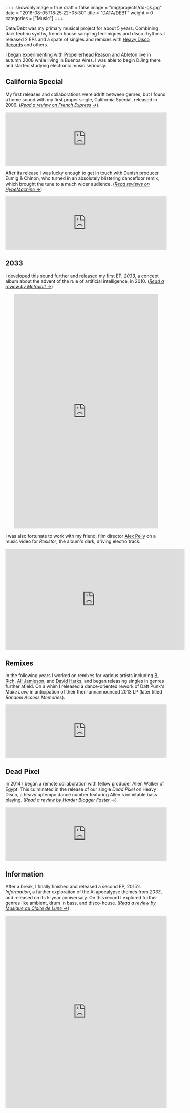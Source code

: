 +++
showonlyimage = true
draft = false
image = "img/projects/dd-gk.jpg"
date = "2016-08-05T18:25:22+05:30"
title = "DATA/DEBT"
weight = 0
categories = ["Music"]
+++

Data/Debt was my primary musical project for about 5 years. Combining dark techno synths, french house sampling techniques and disco rhythms. I released 2 EPs and a spate of singles and remixes with [Heavy Disco Records](https://soundcloud.com/heavy-disco/data-debt-dead-pixel-feat) and others.

<!--more--> 

I began experimenting with Propellerhead Reason and Ableton live in autumn 2008 while living in Buenos Aires. I was able to begin DJing there and started studying electronic music seriously.

## California Special

My first releases and collaborations were adrift between genres, but I found a home sound with my first proper single, California Special, released in 2009. 
(*[Read a review on French Express &rarr;](https://web.archive.org/web/20111106163347/http://www.french-express.com:80/datadebt/)*).
<iframe width="100%" height="166" scrolling="no" frameborder="no" allow="autoplay" src="https://w.soundcloud.com/player/?url=https%3A//api.soundcloud.com/tracks/4985734&color=%23ff5500&auto_play=false&hide_related=false&show_comments=true&show_user=true&show_reposts=false&show_teaser=true"></iframe>


After its release I was lucky enough to get in touch with Danish producer Eumig & Chinon, who turned in an absolutely blistering dancefloor remix, which brought the tune to a much wider audience. 
(*[Read reviews on HypeMachine &rarr;](https://hypem.com/track/ykdp/DATA%2FDEBT+-+California+Special+%28Eumig+%26+Chinon+Remix%29)*)
<iframe width="100%" height="166" scrolling="no" frameborder="no" allow="autoplay" src="https://w.soundcloud.com/player/?url=https%3A//api.soundcloud.com/tracks/4905263&color=%23ff5500&auto_play=false&hide_related=false&show_comments=true&show_user=true&show_reposts=false&show_teaser=true"></iframe>

## 2033

I developed this sound further and released my first EP, *2033*, a concept album about the advent of the rule of artificial intelligence, in 2010. 
(*[Read a review by Metrojolt &rarr;](https://web.archive.org/web/20121007064618/http://metrojolt.com/datadebt)*)
<!--iframe width="100%" height="600" scrolling="no" frameborder="no" allow="autoplay" src="https://w.soundcloud.com/player/?url=https%3A//api.soundcloud.com/playlists/301150&color=%23ff5500&auto_play=false&hide_related=false&show_comments=true&show_user=true&show_reposts=false&show_teaser=true&visual=true"></iframe-->
<div style="text-align: center;">
<iframe style="border: 0; width: 450px; height: 731px; margin: 0 auto;" src="https://bandcamp.com/EmbeddedPlayer/album=4266460522/size=large/bgcol=ffffff/linkcol=333333/transparent=true/" seamless><a href="http://data-debt.bandcamp.com/album/2033">2033 by DATA/DEBT</a></iframe>
</div>


I was also fortunate to work with my friend, film director [Alex Pelly](http://www.alexpelly.com/) on a music video for *Resistor*, the album's dark, driving electro track.
<iframe width="560" height="315" src="https://www.youtube.com/embed/p5Rmem7frj0?rel=0" frameborder="0" allow="autoplay; encrypted-media" allowfullscreen></iframe>

## Remixes

In the following years I worked on remixes for various artists including [B. Rich](https://soundcloud.com/datadebt/make-me-dance-data-debt-remix), [Ali Jamieson](https://soundcloud.com/alijamieson/ali-jamieson-four-thirty-data-debt-rmx), and [David Harks](https://soundcloud.com/datadebt/outerspace-data-debt-remix),  and began releasing singles in genres further afield. On a whim I released a dance-oriented rework of Daft Punk's *Make Love* in anticipation of their then-unnannounced 2013 LP (later titled *Random Access Memories*).
<iframe width="100%" height="166" scrolling="no" frameborder="no" allow="autoplay" src="https://w.soundcloud.com/player/?url=https%3A//api.soundcloud.com/tracks/83922951&color=%23ff5500&auto_play=false&hide_related=false&show_comments=true&show_user=true&show_reposts=false&show_teaser=true"></iframe>

## Dead Pixel

In 2014 I began a remote collaboration with fellow producer Allen Walker of Egypt. This culminated in the release of our single *Dead Pixel* on Heavy Disco, a heavy uptempo dance number featuring Allen's inimitable bass playing. (*[Read a review by Harder Blogger Faster &rarr;](http://www.harderbloggerfaster.com/2013/11/stream-datadebt-dead-pixel/)*)
<iframe width="100%" height="166" scrolling="no" frameborder="no" allow="autoplay" src="https://w.soundcloud.com/player/?url=https%3A//api.soundcloud.com/tracks/117934264&color=%23ff5500&auto_play=false&hide_related=false&show_comments=true&show_user=true&show_reposts=false&show_teaser=true"></iframe>

## Information

After a break, I finally finished and released a second EP, 2015's *Information*, a further exploration of the AI apocalypse themes from *2033*, and released on its 5-year anniversary. On this record I explored further genres like ambient, drum 'n bass, and disco-house. 
(*[Read a review by Musique au Claire de Lune &rarr;](http://musiqueauclairedelune.blogspot.com/2015/09/data-debt-information-ep.html)*)
<!--div style="text-align: center;">
<iframe style="border: 0; width: 450px; height: 731px; margin: 0 auto;" src="https://bandcamp.com/EmbeddedPlayer/album=4192136639/size=large/bgcol=ffffff/linkcol=333333/transparent=true/" seamless><a href="http://data-debt.bandcamp.com/album/information">Information by DATA/DEBT</a></iframe></div-->
<iframe width="100%" height="600" scrolling="no" frameborder="no" allow="autoplay" src="https://w.soundcloud.com/player/?url=https%3A//api.soundcloud.com/playlists/145036967&color=%23ff5500&auto_play=false&hide_related=false&show_comments=true&show_user=true&show_reposts=false&show_teaser=true&visual=true"></iframe>
